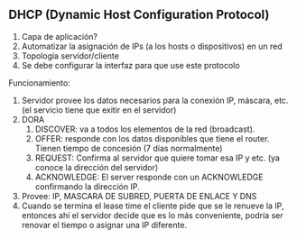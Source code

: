 ## DHCP (Dynamic Host Configuration Protocol)

1. Capa de aplicación?
2. Automatizar la asignación de IPs (a los hosts o dispositivos) en un red
3. Topología servidor/cliente
4. Se debe configurar la interfaz para que use este protocolo

Funcionamiento:

1. Servidor provee los datos necesarios para la conexión IP, máscara, etc. (el servicio tiene que exitir en el servidor)
2.  DORA
	1. DISCOVER: va a todos los elementos de la red (broadcast).
	2. OFFER: responde con los datos disponibles que tiene el router. Tienen tiempo de concesión (7 días normalmente)
	3. REQUEST: Confirma al servidor que quiere tomar esa IP y etc. (ya conoce la dirección del servidor)
	4. ACKNOWLEDGE: El server responde con un ACKNOWLEDGE confirmando la dirección IP.
3. Provee: IP, MASCARA DE SUBRED, PUERTA DE ENLACE Y DNS
4. Cuando se termina el lease time el cliente pide que se le renueve la IP, entonces ahí el servidor decide que es lo más conveniente, podría ser renovar el tiempo o asignar una IP diferente.
